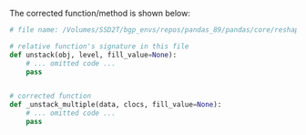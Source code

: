 The corrected function/method is shown below:

```python
# file name: /Volumes/SSD2T/bgp_envs/repos/pandas_89/pandas/core/reshape/reshape.py

# relative function's signature in this file
def unstack(obj, level, fill_value=None):
    # ... omitted code ...
    pass


# corrected function
def _unstack_multiple(data, clocs, fill_value=None):
    # ... omitted code ...
    pass
```